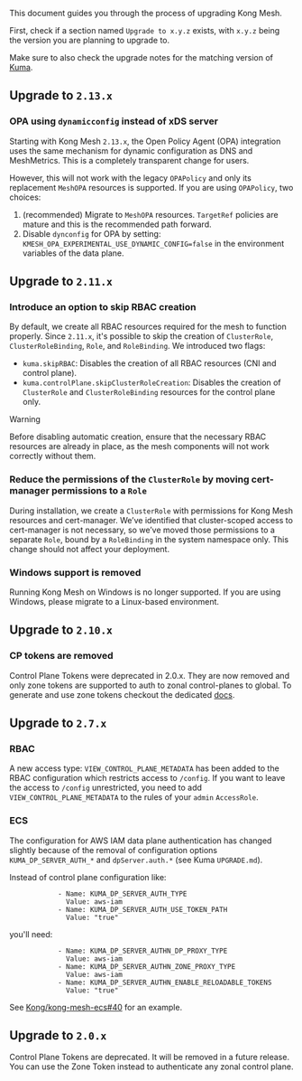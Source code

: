 This document guides you through the process of upgrading Kong Mesh.

First, check if a section named `Upgrade to x.y.z` exists,
with `x.y.z` being the version you are planning to upgrade to.

Make sure to also check the upgrade notes for the matching version of [Kuma](https://kuma.io/docs/latest/production/upgrades-tuning/upgrades).

## Upgrade to `2.13.x`

### OPA using `dynamicconfig` instead of xDS server

Starting with Kong Mesh `2.13.x`, the Open Policy Agent (OPA) integration uses the same mechanism for dynamic configuration as DNS and MeshMetrics.
This is a completely transparent change for users.

However, this will not work with the legacy `OPAPolicy` and only its replacement `MeshOPA` resources is supported.
If you are using `OPAPolicy`, two choices:

1. (recommended) Migrate to `MeshOPA` resources. `TargetRef` policies are mature and this is the recommended path forward.
2. Disable `dynconfig` for OPA by setting: `KMESH_OPA_EXPERIMENTAL_USE_DYNAMIC_CONFIG=false` in the environment variables of the data plane.

## Upgrade to `2.11.x`

### Introduce an option to skip RBAC creation

By default, we create all RBAC resources required for the mesh to function properly. Since `2.11.x`, it's possible to skip the creation of `ClusterRole`, `ClusterRoleBinding`, `Role`, and `RoleBinding`. We introduced two flags:

* `kuma.skipRBAC`: Disables the creation of all RBAC resources (CNI and control plane).
* `kuma.controlPlane.skipClusterRoleCreation`: Disables the creation of `ClusterRole` and `ClusterRoleBinding` resources for the control plane only.

> [!WARNING]
> Before disabling automatic creation, ensure that the necessary RBAC resources are already in place, as the mesh components will not work correctly without them.

### Reduce the permissions of the `ClusterRole` by moving cert-manager permissions to a `Role`

During installation, we create a `ClusterRole` with permissions for Kong Mesh resources and cert-manager. We’ve identified that cluster-scoped access to cert-manager is not necessary, so we’ve moved those permissions to a separate `Role`, bound by a `RoleBinding` in the system namespace only. This change should not affect your deployment.

### Windows support is removed

Running Kong Mesh on Windows is no longer supported. If you are using Windows, please migrate to a Linux-based environment.

## Upgrade to `2.10.x`

### CP tokens are removed

Control Plane Tokens were deprecated in 2.0.x.
They are now removed and only zone tokens are supported to auth to zonal control-planes to global.
To generate and use zone tokens checkout the dedicated [docs](https://docs.konghq.com/mesh/latest/features/kds-auth/).

## Upgrade to `2.7.x`

### RBAC

A new access type: `VIEW_CONTROL_PLANE_METADATA` has been added to the RBAC configuration which restricts access to `/config`.
If you want to leave the access to `/config` unrestricted, you need to add `VIEW_CONTROL_PLANE_METADATA` to the rules of your `admin` `AccessRole`.

### ECS

The configuration for AWS IAM data plane authentication has changed slightly
because of the removal of configuration options
`KUMA_DP_SERVER_AUTH_*` and `dpServer.auth.*` (see Kuma `UPGRADE.md`).

Instead of control plane configuration like:

```
            - Name: KUMA_DP_SERVER_AUTH_TYPE
              Value: aws-iam
            - Name: KUMA_DP_SERVER_AUTH_USE_TOKEN_PATH
              Value: "true"
```

you'll need:

```
            - Name: KUMA_DP_SERVER_AUTHN_DP_PROXY_TYPE
              Value: aws-iam
            - Name: KUMA_DP_SERVER_AUTHN_ZONE_PROXY_TYPE
              Value: aws-iam
            - Name: KUMA_DP_SERVER_AUTHN_ENABLE_RELOADABLE_TOKENS
              Value: "true"

```

See [Kong/kong-mesh-ecs#40](https://github.com/Kong/kong-mesh-ecs/pull/40) for an example.

## Upgrade to `2.0.x`

Control Plane Tokens are deprecated. It will be removed in a future release.
You can use the Zone Token instead to authenticate any zonal control plane.
